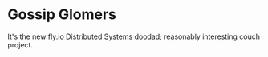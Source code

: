 # Gossip Glomers

It's the new [fly.io Distributed Systems doodad](https://fly.io/dist-sys/);
reasonably interesting couch project.
